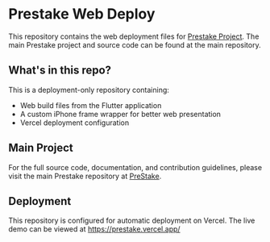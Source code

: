# Prestake Web Deploy

This repository contains the web deployment files for [Prestake Project](https://github.com/JittoJoseph/PreStake-Paper-Staking-App). The main Prestake project and source code can be found at the main repository.

## What's in this repo?

This is a deployment-only repository containing:
- Web build files from the Flutter application
- A custom iPhone frame wrapper for better web presentation
- Vercel deployment configuration

## Main Project

For the full source code, documentation, and contribution guidelines, please visit the main Prestake repository at [PreStake](https://github.com/JittoJoseph/PreStake-Paper-Staking-App).

## Deployment

This repository is configured for automatic deployment on Vercel. The live demo can be viewed at https://prestake.vercel.app/
